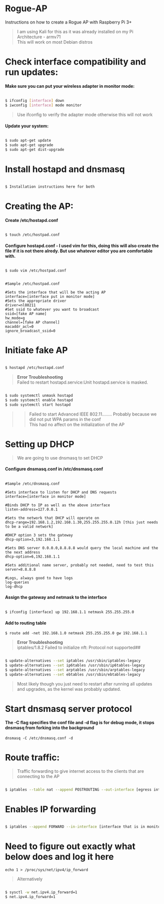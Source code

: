 # Rogue-AP
Instructions on how to create a Rogue AP with Raspberry Pi 3+

> I am using Kali for this as it was already installed on my Pi  
Architecture - armv71  
This will work on most Debian distros

# Check interface compatibility and run updates:

#### Make sure you can put your wireless adapter in monitor mode:

```bash

$ ifconfig [interface] down
$ iwconfig [interface] mode monitor

```

> Use ifconfig to verify the adapter mode otherwise this will not work

#### Update your system:

```bash

$ sudo apt-get update
$ sudo apt-get upgrade
$ sudo apt-get dist-upgrade

```
# Install hostapd and dnsmasq

```bash

$ Installation instructions here for both

```

# Creating the AP:

#### Create /etc/hostapd.conf

```

$ touch /etc/hostpad.conf

```

#### Configure hostapd.conf - I used vim for this, doing this will also create the file if it is not there alredy. But use whatever editor you are comfortable with. 

```bash

$ sudo vim /etc/hostpad.conf

```

```

#Sample /etc/hostpad.conf

#Sets the interface that will be the acting AP
interface=[interface put in monitor mode]
#Sets the appropriate driver
driver=nl80211
#Set ssid to whatever you want to broadcast
ssid=[fake AP name]
hw_mode=g
channel=[fake AP channel]
macaddr_acl=0
ignore_broadcast_ssid=0

```

# Initiate fake AP

```bash

$ hostapd /etc/hostapd.conf

```

> **Error Troubleshooting**    
Failed to restart hostapd.service:Unit hostapd.service is masked.

```bash

$ sudo systemctl unmask hostapd
$ sudo systemctl enable hostapd
$ sudo systemctl start hostapd

```
>> Failed to start Advanced IEEE 802.11…….. Probably because we did not put WPA params in the conf  
This had no affect on the initialization of the AP

# Setting up DHCP

> We are going to use dnsmasq to set DHCP

#### Configure dnsmasq.conf in /etc/dnsmasq.conf

```

#Sample /etc/dnsmasq.conf

#Sets interface to listen for DHCP and DNS requests
interface=[interface in monitor mode]

#Binds DHCP to IP as well as the above interface
listen-address=127.0.0.1

#Sets the network that DHCP will operate on
dhcp-range=192.168.1.2,192.168.1.30,255.255.255.0.12h [this just needs to be a valid network]

#DHCP option 3 sets the gateway
dhcp-option=3,192.168.1.1

#Sets DNS server 0.0.0.0,8.8.8.8 would query the local machine and the the next address
dhcp-option=6,192.168.1.1

#Sets additional name server, probably not needed, need to test this
server=8.8.8.8

#Logs, always good to have logs
log-queries
log-dhcp

```

#### Assign the gateway and netmask to the interface 

```

$ ifconfig [interface] up 192.168.1.1 netmask 255.255.255.0

```

#### Add to routing table

```
$ route add -net 192.168.1.0 netmask 255.255.255.0 gw 192.168.1.1

```

> **Error Troubleshooting**  
iptables/1.8.2 Failed to initialize nft: Protocol not supported##

```bash

$ update-alternatives --set iptables /usr/sbin/iptables-legacy
$ update-alternatives --set ip6tables /usr/sbin/ip6tables-legacy
$ update-alternatives --set arptables /usr/sbin/arptables-legacy
$ update-alternatives --set ebtables /usr/sbin/ebtables-legacy

```

> Most likely though you just need to restart after running all updates and upgrades, as the kernel was probably updated.

# Start dnsmasq server protocol

#### The -C flag specifies the conf file and -d flag is for debug mode, it stops dnsmasq from forking into the background

```
dnsmasq -C /etc/dnsmasq.conf -d

```
# Route traffic:

> Traffic forwarding to give internet access to the clients that are connecting to the AP

```bash

$ iptables --table nat --append POSTROUTING --out-interface [egress interface] -j MASQUERADE

```

# Enables IP forwarding

```bash

$ iptables --append FORWARD --in-interface [interface that is in monitor] -j ACCEPT

```

# Need to figure out exactly what below does and log it here

```
echo 1 > /proc/sys/net/ipv4/ip_forward

```

> Alternatively

```bash

$ sysctl -w net.ipv4.ip_forward=1
$ net.ipv4.ip_forward=1

```
